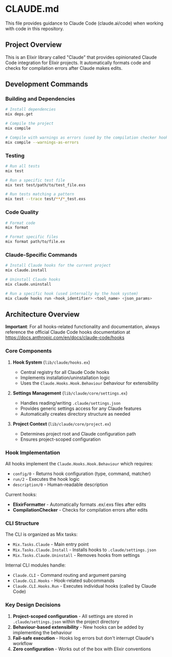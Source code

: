 # CLAUDE.md

This file provides guidance to Claude Code (claude.ai/code) when working with code in this repository.

## Project Overview

This is an Elixir library called "Claude" that provides opinionated Claude Code integration for Elixir projects. It automatically formats code and checks for compilation errors after Claude makes edits.

## Development Commands

### Building and Dependencies
```bash
# Install dependencies
mix deps.get

# Compile the project
mix compile

# Compile with warnings as errors (used by the compilation checker hook)
mix compile --warnings-as-errors
```

### Testing
```bash
# Run all tests
mix test

# Run a specific test file
mix test test/path/to/test_file.exs

# Run tests matching a pattern
mix test --trace test/**/*_test.exs
```

### Code Quality
```bash
# Format code
mix format

# Format specific files
mix format path/to/file.ex
```

### Claude-Specific Commands
```bash
# Install Claude hooks for the current project
mix claude.install

# Uninstall Claude hooks
mix claude.uninstall

# Run a specific hook (used internally by the hook system)
mix claude hooks run <hook_identifier> <tool_name> <json_params>
```

## Architecture Overview

**Important**: For all hooks-related functionality and documentation, always reference the official Claude Code hooks documentation at https://docs.anthropic.com/en/docs/claude-code/hooks

### Core Components

1. **Hook System** (`lib/claude/hooks.ex`)
   - Central registry for all Claude Code hooks
   - Implements installation/uninstallation logic
   - Uses the `Claude.Hooks.Hook.Behaviour` behaviour for extensibility

2. **Settings Management** (`lib/claude/core/settings.ex`)
   - Handles reading/writing `.claude/settings.json`
   - Provides generic settings access for any Claude features
   - Automatically creates directory structure as needed

3. **Project Context** (`lib/claude/core/project.ex`)
   - Determines project root and Claude configuration path
   - Ensures project-scoped configuration

### Hook Implementation

All hooks implement the `Claude.Hooks.Hook.Behaviour` which requires:
- `config/0` - Returns hook configuration (type, command, matcher)
- `run/2` - Executes the hook logic
- `description/0` - Human-readable description

Current hooks:
- **ElixirFormatter** - Automatically formats .ex/.exs files after edits
- **CompilationChecker** - Checks for compilation errors after edits

### CLI Structure

The CLI is organized as Mix tasks:
- `Mix.Tasks.Claude` - Main entry point
- `Mix.Tasks.Claude.Install` - Installs hooks to `.claude/settings.json`
- `Mix.Tasks.Claude.Uninstall` - Removes hooks from settings

Internal CLI modules handle:
- `Claude.CLI` - Command routing and argument parsing
- `Claude.CLI.Hooks` - Hook-related subcommands
- `Claude.CLI.Hooks.Run` - Executes individual hooks (called by Claude Code)

### Key Design Decisions

1. **Project-scoped configuration** - All settings are stored in `.claude/settings.json` within the project directory
2. **Behaviour-based extensibility** - New hooks can be added by implementing the behaviour
3. **Fail-safe execution** - Hooks log errors but don't interrupt Claude's workflow
4. **Zero configuration** - Works out of the box with Elixir conventions
